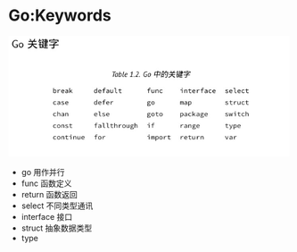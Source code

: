 # Go:Keywords
![img](go_keywords.jpg)

- go 用作并行
- func 函数定义
- return 函数返回
- select 不同类型通讯
- interface 接口
- struct 抽象数据类型
- type
